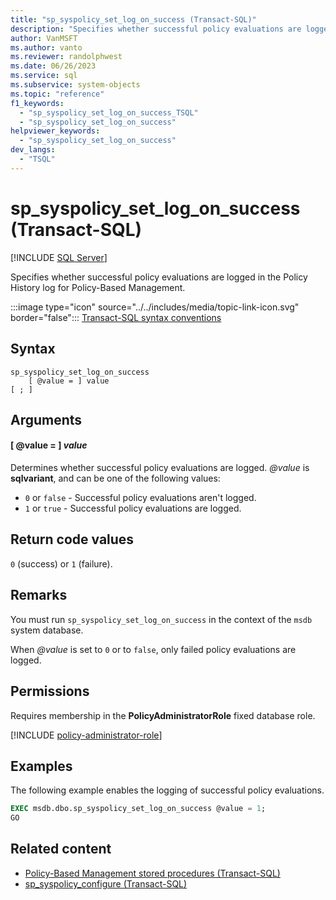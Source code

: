 ```yaml
---
title: "sp_syspolicy_set_log_on_success (Transact-SQL)"
description: "Specifies whether successful policy evaluations are logged in the Policy History log for Policy-Based Management."
author: VanMSFT
ms.author: vanto
ms.reviewer: randolphwest
ms.date: 06/26/2023
ms.service: sql
ms.subservice: system-objects
ms.topic: "reference"
f1_keywords:
  - "sp_syspolicy_set_log_on_success_TSQL"
  - "sp_syspolicy_set_log_on_success"
helpviewer_keywords:
  - "sp_syspolicy_set_log_on_success"
dev_langs:
  - "TSQL"
---
```

# sp_syspolicy_set_log_on_success (Transact-SQL)

[!INCLUDE [SQL Server](../../includes/applies-to-version/sqlserver.md)]

Specifies whether successful policy evaluations are logged in the Policy History log for Policy-Based Management.

:::image type="icon" source="../../includes/media/topic-link-icon.svg" border="false"::: [Transact-SQL syntax conventions](../../t-sql/language-elements/transact-sql-syntax-conventions-transact-sql.md)

## Syntax

```syntaxsql
sp_syspolicy_set_log_on_success
    [ @value = ] value
[ ; ]
```

## Arguments

#### [ @value = ] *value*

Determines whether successful policy evaluations are logged. *@value* is **sqlvariant**, and can be one of the following values:

- `0` or `false` - Successful policy evaluations aren't logged.
- `1` or `true` - Successful policy evaluations are logged.

## Return code values

`0` (success) or `1` (failure).

## Remarks

You must run `sp_syspolicy_set_log_on_success` in the context of the `msdb` system database.

When *@value* is set to `0` or to `false`, only failed policy evaluations are logged.

## Permissions

Requires membership in the **PolicyAdministratorRole** fixed database role.

[!INCLUDE [policy-administrator-role](includes/policy-administrator-role.md)]

## Examples

The following example enables the logging of successful policy evaluations.

```sql
EXEC msdb.dbo.sp_syspolicy_set_log_on_success @value = 1;
GO
```

## Related content

- [Policy-Based Management stored procedures (Transact-SQL)](policy-based-management-stored-procedures-transact-sql.md)
- [sp_syspolicy_configure (Transact-SQL)](sp-syspolicy-configure-transact-sql.md)

